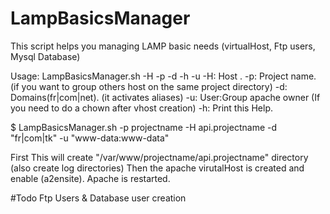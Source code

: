 LampBasicsManager
=================

This script helps you managing LAMP basic needs (virtualHost, Ftp users, Mysql Database)


Usage: LampBasicsManager.sh -H -p -d -h -u
  -H: Host .
  -p: Project name. (if you want to group others host on the same project directory)
  -d: Domains(fr|com|net). (it activates aliases)
  -u: User:Group apache owner (If you need to do a chown after vhost creation)
  -h: Print this Help.



$ LampBasicsManager.sh -p projectname -H api.projectname -d "fr|com|tk" -u "www-data:www-data" 

First This will create "/var/www/projectname/api.projectname" directory (also create log directories)
Then the apache virutalHost is created and enable (a2ensite).
Apache is restarted.


#Todo
Ftp Users & Database user creation 
